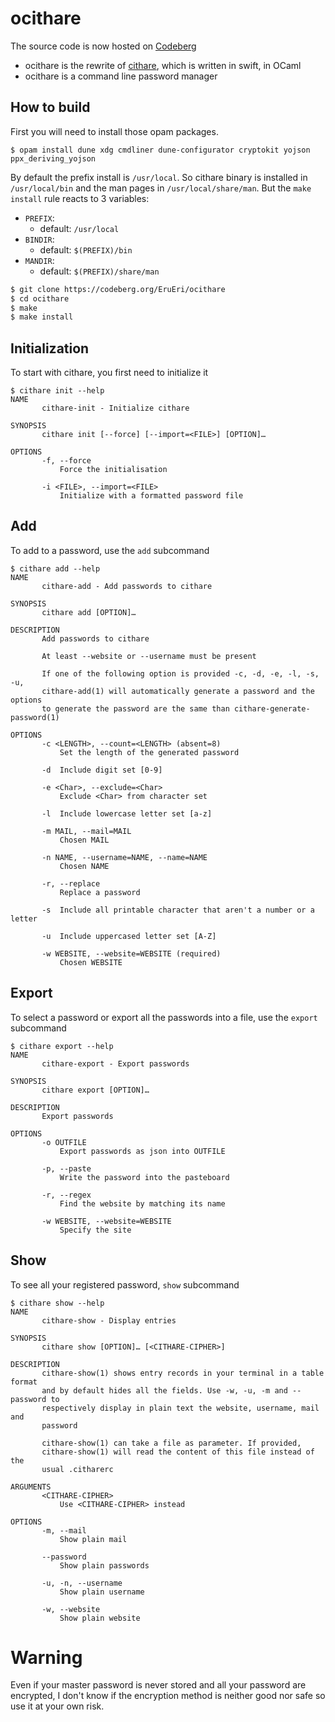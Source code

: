 # ocithare

The source code is now hosted on [Codeberg](https://codeberg.org/EruEri/ocithare)

- ocithare is the rewrite of [cithare](https://git.nayuri.fr/EruEri/cithare), which is written in swift, in OCaml
- ocithare is a command line password manager


## How to build
First you will need to install those opam packages.

```
$ opam install dune xdg cmdliner dune-configurator cryptokit yojson ppx_deriving_yojson
```


By default the prefix install is `/usr/local`. So cithare binary is installed in `/usr/local/bin` and the man pages in `/usr/local/share/man`. 
But the `make install` rule reacts to 3 variables:
- `PREFIX`: 
  - default: `/usr/local`
- `BINDIR`: 
    - default: `$(PREFIX)/bin`
- `MANDIR`: 
    - default: `$(PREFIX)/share/man`

```sh
$ git clone https://codeberg.org/EruEri/ocithare
$ cd ocithare
$ make
$ make install
```

## Initialization

To start with cithare, you first need to initialize it

```
$ cithare init --help
NAME
       cithare-init - Initialize cithare

SYNOPSIS
       cithare init [--force] [--import=<FILE>] [OPTION]…

OPTIONS
       -f, --force
           Force the initialisation

       -i <FILE>, --import=<FILE>
           Initialize with a formatted password file
```

## Add

To add to a password, use the ```add``` subcommand

```
$ cithare add --help
NAME
       cithare-add - Add passwords to cithare

SYNOPSIS
       cithare add [OPTION]…

DESCRIPTION
       Add passwords to cithare

       At least --website or --username must be present

       If one of the following option is provided -c, -d, -e, -l, -s, -u,
       cithare-add(1) will automatically generate a password and the options
       to generate the password are the same than cithare-generate-password(1)

OPTIONS
       -c <LENGTH>, --count=<LENGTH> (absent=8)
           Set the length of the generated password

       -d  Include digit set [0-9]

       -e <Char>, --exclude=<Char>
           Exclude <Char> from character set

       -l  Include lowercase letter set [a-z]

       -m MAIL, --mail=MAIL
           Chosen MAIL

       -n NAME, --username=NAME, --name=NAME
           Chosen NAME

       -r, --replace
           Replace a password

       -s  Include all printable character that aren't a number or a letter

       -u  Include uppercased letter set [A-Z]

       -w WEBSITE, --website=WEBSITE (required)
           Chosen WEBSITE
```

## Export

To select a password or export all the passwords into a file, use the ```export``` subcommand
```
$ cithare export --help
NAME
       cithare-export - Export passwords

SYNOPSIS
       cithare export [OPTION]…

DESCRIPTION
       Export passwords

OPTIONS
       -o OUTFILE
           Export passwords as json into OUTFILE

       -p, --paste
           Write the password into the pasteboard

       -r, --regex
           Find the website by matching its name

       -w WEBSITE, --website=WEBSITE
           Specify the site
```

## Show

To see all your registered password, ```show``` subcommand

```
$ cithare show --help
NAME
       cithare-show - Display entries

SYNOPSIS
       cithare show [OPTION]… [<CITHARE-CIPHER>]

DESCRIPTION
       cithare-show(1) shows entry records in your terminal in a table format
       and by default hides all the fields. Use -w, -u, -m and --password to
       respectively display in plain text the website, username, mail and
       password

       cithare-show(1) can take a file as parameter. If provided,
       cithare-show(1) will read the content of this file instead of the
       usual .citharerc

ARGUMENTS
       <CITHARE-CIPHER>
           Use <CITHARE-CIPHER> instead

OPTIONS
       -m, --mail
           Show plain mail

       --password
           Show plain passwords

       -u, -n, --username
           Show plain username

       -w, --website
           Show plain website
```

# Warning

Even if your master password is never stored and all your password are encrypted, I don't know if the encryption method is neither good nor safe so use it at your own risk.